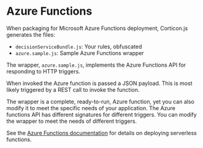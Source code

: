 # Azure Functions

When packaging for Microsoft Azure Functions deployment, Corticon.js generates the files:

* `decisionServiceBundle.js`: Your rules, obfuscated
* `azure.sample.js`: Sample Azure Functions wrapper

The wrapper, `azure.sample.js`, implements the Azure Functions API for responding to HTTP triggers.

When invoked the Azure function is passed a JSON payload. This is most likely triggered by a REST call to invoke the function.

The wrapper is a complete, ready-to-run, Azure function, yet you can also modify it to meet the specific needs of your application. The Azure functions API has different signatures for different triggers. You can modify the wrapper to meet the needs of different triggers.

See the [Azure Functions documentation](https://docs.microsoft.com/en-us/azure/azure-functions/) for details on deploying serverless functions.

